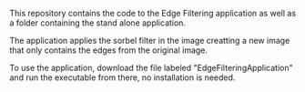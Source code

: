 This repository contains the code to the Edge Filtering application as well as a folder containing 
the stand alone application.

The application applies the sorbel filter in the image creatting a new image that only contains the edges
from the original image.

To use the application, download the file labeled "EdgeFilteringApplication" and run the executable from there, 
no installation is needed.
